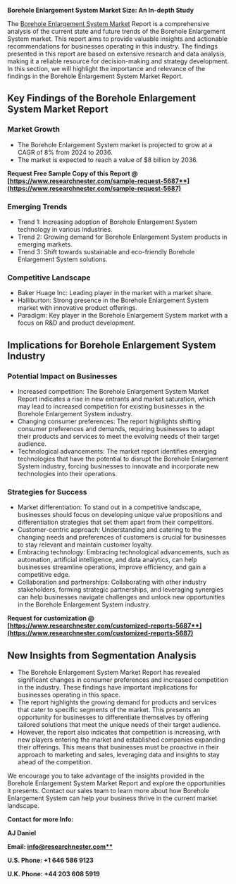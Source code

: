 ﻿**Borehole Enlargement System Market Size: An In-depth Study**

The [Borehole Enlargement System Market](https://www.researchnester.com/reports/borehole-enlargement-system-market/5687) Report is a comprehensive analysis of the current state and future trends of the Borehole Enlargement System market. This report aims to provide valuable insights and actionable recommendations for businesses operating in this industry. The findings presented in this report are based on extensive research and data analysis, making it a reliable resource for decision-making and strategy development. In this section, we will highlight the importance and relevance of the findings in the Borehole Enlargement System Market Report.
## **Key Findings of the Borehole Enlargement System Market Report**
### Market Growth
- The Borehole Enlargement System market is projected to grow at a CAGR of 8% from 2024 to 2036.
- The market is expected to reach a value of $8 billion by 2036.

**Request Free Sample Copy of this Report @ [https://www.researchnester.com/sample-request-5687**](https://www.researchnester.com/sample-request-5687)**
### Emerging Trends
- Trend 1: Increasing adoption of Borehole Enlargement System technology in various industries.
- Trend 2: Growing demand for Borehole Enlargement System products in emerging markets.
- Trend 3: Shift towards sustainable and eco-friendly Borehole Enlargement System solutions.
### Competitive Landscape
- Baker Huage Inc: Leading player in the market with a market share.
- Halliburton: Strong presence in the Borehole Enlargement System market with innovative product offerings.
- Paradigm: Key player in the Borehole Enlargement System market with a focus on R&D and product development.
## **Implications for Borehole Enlargement System Industry**
### Potential Impact on Businesses
- Increased competition: The Borehole Enlargement System Market Report indicates a rise in new entrants and market saturation, which may lead to increased competition for existing businesses in the Borehole Enlargement System industry.
- Changing consumer preferences: The report highlights shifting consumer preferences and demands, requiring businesses to adapt their products and services to meet the evolving needs of their target audience.
- Technological advancements: The market report identifies emerging technologies that have the potential to disrupt the Borehole Enlargement System industry, forcing businesses to innovate and incorporate new technologies into their operations.
### Strategies for Success
- Market differentiation: To stand out in a competitive landscape, businesses should focus on developing unique value propositions and differentiation strategies that set them apart from their competitors.
- Customer-centric approach: Understanding and catering to the changing needs and preferences of customers is crucial for businesses to stay relevant and maintain customer loyalty.
- Embracing technology: Embracing technological advancements, such as automation, artificial intelligence, and data analytics, can help businesses streamline operations, improve efficiency, and gain a competitive edge.
- Collaboration and partnerships: Collaborating with other industry stakeholders, forming strategic partnerships, and leveraging synergies can help businesses navigate challenges and unlock new opportunities in the Borehole Enlargement System industry.

**Request for customization @ [https://www.researchnester.com/customized-reports-5687**](https://www.researchnester.com/customized-reports-5687)**
## **New Insights from Segmentation Analysis**
- The Borehole Enlargement System Market Report has revealed significant changes in consumer preferences and increased competition in the industry. These findings have important implications for businesses operating in this space.
- The report highlights the growing demand for products and services that cater to specific segments of the market. This presents an opportunity for businesses to differentiate themselves by offering tailored solutions that meet the unique needs of their target audience.
- However, the report also indicates that competition is increasing, with new players entering the market and established companies expanding their offerings. This means that businesses must be proactive in their approach to marketing and sales, leveraging data and insights to stay ahead of the competition.

We encourage you to take advantage of the insights provided in the Borehole Enlargement System Market Report and explore the opportunities it presents. Contact our sales team to learn more about how Borehole Enlargement System can help your business thrive in the current market landscape.

**Contact for more Info:**

**AJ Daniel**

**Email: [info@researchnester.com**](mailto:info@researchnester.com)**

**U.S. Phone: +1 646 586 9123** 

**U.K. Phone: +44 203 608 5919**
